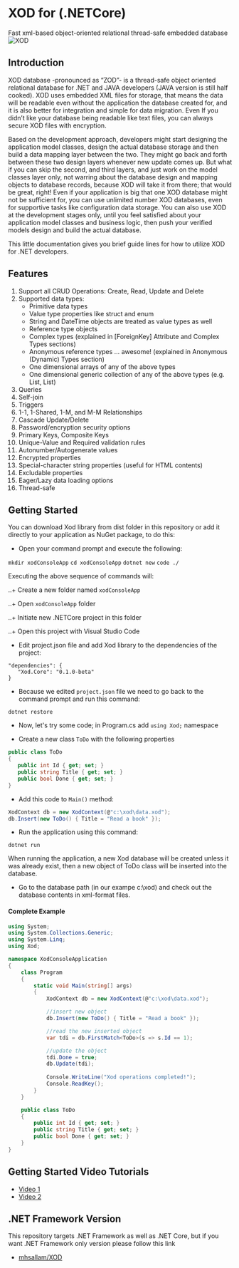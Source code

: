 ﻿# XOD for (.NETCore)
Fast xml-based object-oriented relational thread-safe embedded database
![XOD](https://raw.githubusercontent.com/mhsallam/xod.core/master/logo.jpg)


## Introduction
XOD database -pronounced as “ZOD”- is a thread-safe object oriented relational database for .NET and JAVA developers (JAVA version is still half cooked). XOD uses embedded XML files for storage, that means the data will be readable even without the application the database created for, and it is also better for integration and simple for data migration. Even If you didn’t like your database being readable like text files, you can always secure XOD files with encryption.

Based on the development approach, developers might start designing the application model classes, design the actual database storage and then build a data mapping layer between the two. They might go back and forth between these two design layers whenever new update comes up. But what if you can skip the second, and third layers, and just work on the model classes layer only, not warring about the database design and mapping objects to database records, because XOD will take it from there; that would be great, right! Even if your application is big that one XOD database might not be sufficient for, you can use unlimited number XOD databases, even for supportive tasks like configuration data storage. You can also use XOD at the development stages only, until you feel satisfied about your application model classes and business logic, then push your verified models design and build the actual database.

This little documentation gives you brief guide lines for how to utilize XOD for .NET developers.


## Features
1. Support all CRUD Operations: Create, Read, Update and Delete
2. Supported data types:
     * Primitive data types
     * Value type properties like struct and enum
     * String and DateTime objects are treated as value types as well
     * Reference type objects
     * Complex types (explained in [ForeignKey] Attribute and Complex Types sections)
     * Anonymous reference types … awesome! (explained in Anonymous (Dynamic) Types section)
     * One dimensional arrays of any of the above types
     * One dimensional generic collection of any of the above types (e.g. List<int>, List<Book>)
2. Queries
3. Self-join
4. Triggers
5. 1-1, 1-Shared, 1-M, and M-M Relationships
6. Cascade Update/Delete
7. Password/encryption security options
8. Primary Keys, Composite Keys
9. Unique-Value and Required validation rules
10. Autonumber/Autogenerate values
11. Encrypted properties
12. Special-character string properties (useful for HTML contents)
13. Excludable properties
14. Eager/Lazy data loading options
15. Thread-safe

## Getting Started
You can download Xod library from dist folder in this repository or add it directly to your application as NuGet package, to do this:

* Open your command prompt and execute the following:

```mkdir xodConsoleApp```
```cd xodConsoleApp```
```dotnet new```
```code ./```

Executing the above sequence of commands will:

..+ Create a new folder named ```xodConsoleApp```

..+ Open ```xodConsoleApp``` folder

..+ Initiate new .NETCore project in this folder

..+ Open this project with Visual Studio Code

* Edit project.json file and add Xod library to the dependencies of the project:

```
"dependencies": {
   "Xod.Core": "0.1.0-beta"
}
```


* Because we edited ```project.json``` file we need to go back to the command prompt and run this command:

```
dotnet restore
```

* Now, let's try some code; in Program.cs add ```using Xod;``` namespace

* Create a new class ```ToDo``` with the following properties 

```csharp
public class ToDo
{
   public int Id { get; set; }
   public string Title { get; set; }
   public bool Done { get; set; }
}
``` 

* Add this code to ```Main()``` method:

```csharp
XodContext db = new XodContext(@"c:\xod\data.xod");
db.Insert(new ToDo() { Title = "Read a book" });
```

* Run the application using this command:

```
dotnet run
```

When running the application, a new Xod database will be created unless it was already exist, then a new object of ToDo class will be inserted into the database.

* Go to the database path (in our exampe c:\\xod) and check out the database contents in xml-format files.


#### Complete Example

```csharp
using System;
using System.Collections.Generic;
using System.Linq;
using Xod;

namespace XodConsoleApplication
{
    class Program
    {
        static void Main(string[] args)
        {
            XodContext db = new XodContext(@"c:\xod\data.xod");

            //insert new object
            db.Insert(new ToDo() { Title = "Read a book" });

            //read the new inserted object
            var tdi = db.FirstMatch<ToDo>(s => s.Id == 1);

            //update the object
            tdi.Done = true;
            db.Update(tdi);
            
            Console.WriteLine("Xod operations completed!");
            Console.ReadKey();
        }
    }

    public class ToDo
    {
        public int Id { get; set; }
        public string Title { get; set; }
        public bool Done { get; set; }
    }
}
```

## Getting Started Video Tutorials
* [Video 1](https://www.youtube.com/watch?v=wdvbsG2bjJc)
* [Video 2](https://www.youtube.com/watch?v=JESli9kbsv0)

## .NET Framework Version
This repository targets .NET Framework as well as .NET Core, but if you want .NET Framework only version please follow this link
* [mhsallam/XOD](https://github.com/mhsallam/xod)
